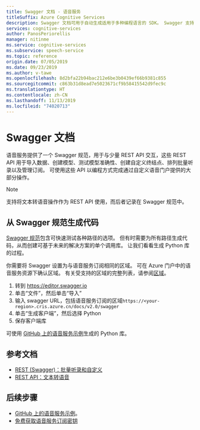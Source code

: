 ```yaml
---
title: Swagger 文档 - 语音服务
titleSuffix: Azure Cognitive Services
description: Swagger 文档可用于自动生成适用于多种编程语言的 SDK。 Swagger 支持服务中的所有操作
services: cognitive-services
author: PanosPeriorellis
manager: nitinme
ms.service: cognitive-services
ms.subservice: speech-service
ms.topic: reference
origin.date: 07/05/2019
ms.date: 09/23/2019
ms.author: v-tawe
ms.openlocfilehash: 8d2bfa22b94bac212e6be3b0439ef66b9381c855
ms.sourcegitcommit: c863b31d8ead7e5023671cf9b58415542d9fec9c
ms.translationtype: HT
ms.contentlocale: zh-CN
ms.lasthandoff: 11/13/2019
ms.locfileid: "74020713"
---
```

# <a name="swagger-documentation"></a>Swagger 文档

语音服务提供了一个 Swagger 规范，用于与少量 REST API 交互，这些 REST API 用于导入数据、创建模型、测试模型准确性、创建自定义终结点、排列批量听录以及管理订阅。 可使用这些 API 以编程方式完成通过自定义语音门户提供的大部分操作。

> [!NOTE]
> 支持将文本转语音操作作为 REST API 使用，而后者记录在 Swagger 规范中。

## <a name="generating-code-from-the-swagger-specification"></a>从 Swagger 规范生成代码

[Swagger 规范](https://chinaeast2.cris.azure.cn/swagger/ui/index)包含可快速测试各种路径的选项。 但有时需要为所有路径生成代码，从而创建可基于未来的解决方案的单个调用库。 让我们看看生成 Python 库的过程。

你需要将 Swagger 设置为与语音服务订阅相同的区域。 可在 Azure 门户中的语音服务资源下确认区域。 有关受支持的区域的完整列表，请参阅[区域](regions.md)。

1. 转到 https://editor.swagger.io
2. 单击“文件”，然后单击“导入”  
3. 输入 swagger URL，包括语音服务订阅的区域`https://<your-region>.cris.azure.cn/docs/v2.0/swagger`
4.  单击“生成客户端”，然后选择 Python
5. 保存客户端库

可使用 [GitHub 上的语音服务示例](https://github.com/Azure-Samples/cognitive-services-speech-sdk)生成的 Python 库。

## <a name="reference-docs"></a>参考文档

* [REST (Swagger)：批量听录和自定义](https://chinaeast2.cris.azure.cn/swagger/ui/index)
* [REST API：文本转语音](rest-text-to-speech.md)

## <a name="next-steps"></a>后续步骤

* [GitHub 上的语音服务示例](https://github.com/Azure-Samples/cognitive-services-speech-sdk)。
* [免费获取语音服务订阅密钥](get-started.md)
